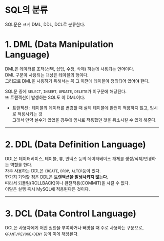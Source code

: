 SQL의 분류
=======================
SQL문은 크게 DML, DDL, DCL로 분류한다.

# 1. DML (Data Manipulation Language)
DML은 데이터를 조작(선택, 삽입, 수정, 삭제) 하는데 사용되는 언어이다.  
DML 구문이 사용되는 대상은 테이블의 행이다.  
그러므로 DML을 사용하기 위해서는 꼭 그 이전에 테이블이 정의되어 있어야 한다.

SQL문 중에 ```SELECT```, ```INSERT```, ```UPDATE```, ```DELETE```가 이구문에 해당된다.    
또 트랜젝션이 발생하는 SQL도 이 DML이다.  

* 트랜젝션 : 테이블의 데이터를 변경할 때 실제 테이블에 완전히 적용하지 않고, 임시로 적용시키는 것  
그래서 만약 실수가 있었을 경우에 임시로 적용했던 것을 취소시킬 수 있게 해준다.

***
# 2. DDL (Data Definition Language)
DDL은 데이터베이스, 테이블, 뷰, 인덱스 등의 데이터베이스 개체를 생성/삭제/변경하는 역할을 한다.  
자주 사용하는 DDL은 ```CREATE```, ```DROP```, ```ALTER```등이 있다.  
한가지 기억할 점은 DDL은 **트랜잭션을 발생시키지 않는다.**  
따라서 되돌림(ROLLBACK)이나 완전적용(COMMIT)을 시킬 수 없다.  
이말은 실행 즉시 MySQL에 적용된다든 것이다.

***
# 3. DCL (Data Control Language)
DCL은 사용자에게 어떤 권한을 부여하거나 빼앗을 때 주로 사용하는 구문으로,  
```GRANT/REVOKE/DENY``` 등이 이에 해당된다.
